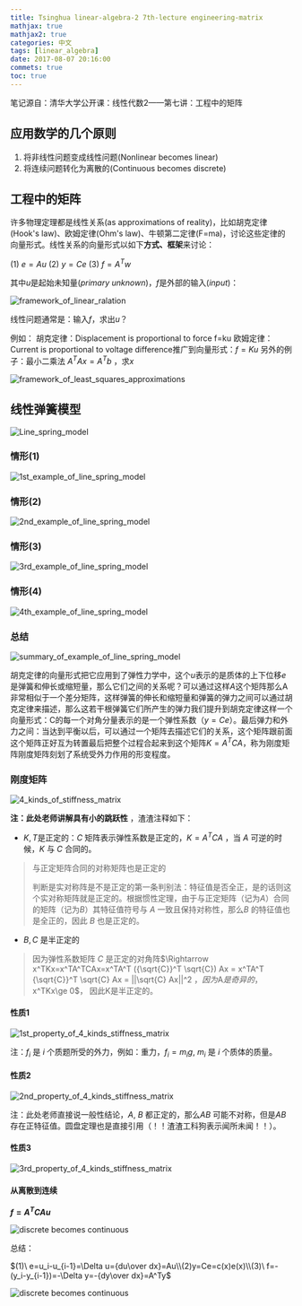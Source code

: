 ```yaml
---
title: Tsinghua linear-algebra-2 7th-lecture engineering-matrix
mathjax: true
mathjax2: true
categories: 中文
tags: [linear_algebra]
date: 2017-08-07 20:16:00
commets: true
toc: true
---
```


笔记源自：清华大学公开课：线性代数2——第七讲：工程中的矩阵

## 应用数学的几个原则

1.  将非线性问题变成线性问题(Nonlinear becomes linear)
2.  将连续问题转化为离散的(Continuous becomes discrete)

## 工程中的矩阵

许多物理定理都是线性关系(as approximations of reality)，比如胡克定律(Hook's law)、欧姆定律(Ohm's law)、牛顿第二定律(F=ma)，讨论这些定律的向量形式。线性关系的向量形式以如下**方式、框架**来讨论：

$(1)\ e=Au$
$(2)\  y=Ce$
$(3)\ f=A^Tw$

其中$u$是起始未知量$(primary\ unknown)$，$f$是外部的输入$(input)$：

![framework_of_linear_ralation](http://pt8q6wt5q.bkt.clouddn.com/gitpage/tsinghua_linear_algebra/2-7/1.png)

线性问题通常是：输入$f$，求出$u$？

例如：
胡克定律：Displacement is proportional to force  f=ku
欧姆定律：Current is proportional to voltage difference推广到向量形式：$f=Ku$
另外的例子：最小二乘法 $A^TAx=A^Tb$ ，求$x$

![framework_of_least_squares_approximations](http://pt8q6wt5q.bkt.clouddn.com/gitpage/tsinghua_linear_algebra/2-7/2.png)

## 线性弹簧模型

![Line_spring_model](http://pt8q6wt5q.bkt.clouddn.com/gitpage/tsinghua_linear_algebra/2-7/3.png)

### 情形(1)

![1st_example_of_line_spring_model](http://pt8q6wt5q.bkt.clouddn.com/gitpage/tsinghua_linear_algebra/2-7/4.png)

### 情形(2)

![2nd_example_of_line_spring_model](http://pt8q6wt5q.bkt.clouddn.com/gitpage/tsinghua_linear_algebra/2-7/5.png)

### 情形(3)

![3rd_example_of_line_spring_model](http://pt8q6wt5q.bkt.clouddn.com/gitpage/tsinghua_linear_algebra/2-7/6.png)

### 情形(4)

![4th_example_of_line_spring_model](http://pt8q6wt5q.bkt.clouddn.com/gitpage/tsinghua_linear_algebra/2-7/7.png)

### 总结

![summary_of_example_of_line_spring_model](http://pt8q6wt5q.bkt.clouddn.com/gitpage/tsinghua_linear_algebra/2-7/8.png)

胡克定律的向量形式把它应用到了弹性力学中，这个$u$表示的是质体的上下位移$e$是弹簧和伸长或缩短量，那么它们之间的关系呢？可以通过这样$A$这个矩阵那么A非常相似于一个差分矩阵，这样弹簧的伸长和缩短量和弹簧的弹力之间可以通过胡克定律来描述，那么这若干根弹簧它们所产生的弹力我们提升到胡克定律这样一个向量形式：C的每一个对角分量表示的是一个弹性系数（$y=Ce$）。最后弹力和外力之间：当达到平衡以后，可以通过一个矩阵去描述它们的关系，这个矩阵跟前面这个矩阵正好互为转置最后把整个过程合起来到这个矩阵$K=A^TCA$，称为刚度矩阵刚度矩阵刻划了系统受外力作用的形变程度。

### 刚度矩阵

![4_kinds_of_stiffness_matrix](http://pt8q6wt5q.bkt.clouddn.com/gitpage/tsinghua_linear_algebra/2-7/9.png)

**注：此处老师讲解具有小的跳跃性** ，渣渣注释如下：

-   $K,T$是正定的：$C$ 矩阵表示弹性系数是正定的，$K=A^TCA$ ，当 $A$ 可逆的时候，$K$ 与 $C$ 合同的。

>与正定矩阵合同的对称矩阵也是正定的
>
>​	判断是实对称阵是不是正定的第一条判别法：特征值是否全正，是的话则这个实对称矩阵就是正定的。根据惯性定理，由于与正定矩阵（记为$A$）合同的矩阵（记为$B$）其特征值符号与 $A$ 一致且保持对称性，那么$B$ 的特征值也是全正的，因此 $B$ 也是正定的。

-   $B, C$ 是半正定的

>   因为弹性系数矩阵 $C$ 是正定的对角阵$\Rightarrow x^TKx=x^TA^TCAx=x^TA^T ({\sqrt{C}}^T \sqrt{C}) Ax = x^TA^T {\sqrt{C}}^T \sqrt{C} Ax = ||\sqrt{C} Ax||^2 $，因为$A$是奇异的，$x^TKx\ge 0$， 因此K是半正定的。

#### 性质1

![1st_property_of_4_kinds_stiffness_matrix](http://pt8q6wt5q.bkt.clouddn.com/gitpage/tsinghua_linear_algebra/2-7/10.png)

注：$f_i$ 是 $i$ 个质题所受的外力，例如：重力，$f_i=m_ig,\ m_i$ 是 $i$ 个质体的质量。

#### 性质2

![2nd_property_of_4_kinds_stiffness_matrix](http://pt8q6wt5q.bkt.clouddn.com/gitpage/tsinghua_linear_algebra/2-7/11.png)

注：此处老师直接说一般性结论，$A, \ B$ 都正定的，那么$AB$ 可能不对称，但是$AB$ 存在正特征值。圆盘定理也是直接引用（！！渣渣工科狗表示闻所未闻！！）。

#### 性质3

![3rd_property_of_4_kinds_stiffness_matrix](http://pt8q6wt5q.bkt.clouddn.com/gitpage/tsinghua_linear_algebra/2-7/12.png)

#### 从离散到连续

**$f=A^TCAu$**

![discrete becomes continuous](http://pt8q6wt5q.bkt.clouddn.com/gitpage/tsinghua_linear_algebra/2-7/13.png)

总结：

$(1)\ e=u_i-u_{i-1}=\Delta u={du\over dx}=Au\\(2)y=Ce=c(x)e(x)\\(3)\ f=-(y_i-y_{i-1})=-\Delta y=-{dy\over dx}=A^Ty$

![discrete becomes continuous](http://pt8q6wt5q.bkt.clouddn.com/gitpage/tsinghua_linear_algebra/2-7/14.png)